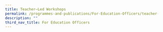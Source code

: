 ```yaml
---
title: Teacher–Led Workshops
permalink: /programmes-and-publications/For-Education-Officers/teacher-led-workshops/
description: ""
third_nav_title: For Education Officers
---
```

